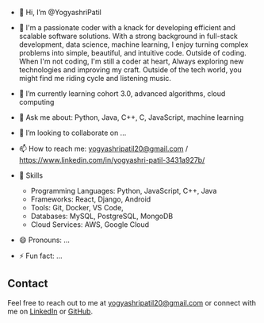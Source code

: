 - 👋 Hi, I’m @YogyashriPatil
- 👀 I'm a passionate coder with a knack for developing efficient and scalable software solutions. With a strong background in full-stack development, data science, machine learning, I enjoy turning complex problems into simple, beautiful, and intuitive code. Outside of coding.
  When I'm not coding, I'm still a coder at  heart, Always exploring new technologies and improving my craft. Outside of the tech world, you might find me riding cycle and listening music.
- 🌱 I’m currently learning cohort 3.0, advanced algorithms, cloud computing
- 💬 Ask me about: Python, Java, C++, C, JavaScript, machine learning
- 💞️ I’m looking to collaborate on ...
- 📫 How to reach me: yogyashripatil20@gmail.com / https://www.linkedin.com/in/yogyashri-patil-3431a927b/
- 💪 Skills
    - Programming Languages: Python, JavaScript, C++, Java
    - Frameworks: React, Django, Android
    - Tools: Git, Docker, VS Code,
    - Databases: MySQL, PostgreSQL, MongoDB
    - Cloud Services: AWS, Google Cloud

- 😄 Pronouns: ...
- ⚡ Fun fact: ...

## Contact
Feel free to reach out to me at yogyashripatil20@gmail.com or connect with me on [LinkedIn](https://www.linkedin.com/in/yogyashri-patil-3431a927b/) or [GitHub](https://github.com/YogyashriPatil/).
